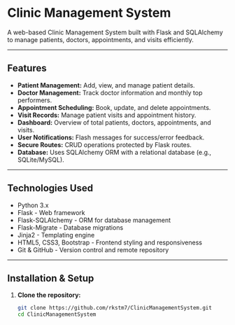 # Clinic Management System

A web-based Clinic Management System built with Flask and SQLAlchemy to manage patients, doctors, appointments, and visits efficiently.

---

## Features

- **Patient Management:** Add, view, and manage patient details.
- **Doctor Management:** Track doctor information and monthly top performers.
- **Appointment Scheduling:** Book, update, and delete appointments.
- **Visit Records:** Manage patient visits and appointment history.
- **Dashboard:** Overview of total patients, doctors, appointments, and visits.
- **User Notifications:** Flash messages for success/error feedback.
- **Secure Routes:** CRUD operations protected by Flask routes.
- **Database:** Uses SQLAlchemy ORM with a relational database (e.g., SQLite/MySQL).

---

## Technologies Used

- Python 3.x
- Flask - Web framework
- Flask-SQLAlchemy - ORM for database management
- Flask-Migrate - Database migrations
- Jinja2 - Templating engine
- HTML5, CSS3, Bootstrap - Frontend styling and responsiveness
- Git & GitHub - Version control and remote repository

---

## Installation & Setup

1. **Clone the repository:**

   ```bash
   git clone https://github.com/rkstm7/ClinicManagementSystem.git
   cd ClinicManagementSystem
